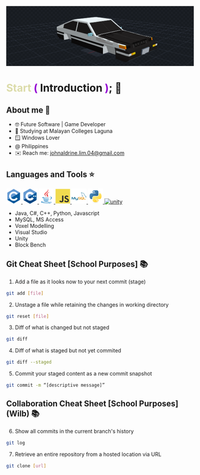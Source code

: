 <img src="https://github.com/pandesal12/pandesal12/blob/main/model.png?raw=true"/>

<h1>
<span style="color:#DCDCAA">Start</span>
<span style="color:#9400D3">(</span>
Introduction
<span style="color:#9400D3">)</span>; 🚩
</h1>

## About me 💾
- 🤓 Future Software | Game Developer 
- 🎒 Studying at Malayan Colleges Laguna 
- 🪟 Windows Lover 
- @ Philippines 
- ✉️ Reach me: johnaldrine.lim.04@gmail.com


## Languages and Tools ⭐

<p align="left"> <a href="https://www.cprogramming.com/" target="_blank" rel="noreferrer"> <img src="https://raw.githubusercontent.com/devicons/devicon/master/icons/c/c-original.svg" alt="c" width="40" height="40"/> </a> <a href="https://www.w3schools.com/cpp/" target="_blank" rel="noreferrer"> <img src="https://raw.githubusercontent.com/devicons/devicon/master/icons/cplusplus/cplusplus-original.svg" alt="cplusplus" width="40" height="40"/> </a> <a href="https://www.java.com" target="_blank" rel="noreferrer"> <img src="https://raw.githubusercontent.com/devicons/devicon/master/icons/java/java-original.svg" alt="java" width="40" height="40"/> </a> <a href="https://developer.mozilla.org/en-US/docs/Web/JavaScript" target="_blank" rel="noreferrer"> <img src="https://raw.githubusercontent.com/devicons/devicon/master/icons/javascript/javascript-original.svg" alt="javascript" width="40" height="40"/> </a> <a href="https://www.mysql.com/" target="_blank" rel="noreferrer"> <img src="https://raw.githubusercontent.com/devicons/devicon/master/icons/mysql/mysql-original-wordmark.svg" alt="mysql" width="40" height="40"/> </a> <a href="https://www.python.org" target="_blank" rel="noreferrer"> <img src="https://raw.githubusercontent.com/devicons/devicon/master/icons/python/python-original.svg" alt="python" width="40" height="40"/> </a> <a href="https://unity.com/" target="_blank" rel="noreferrer"> <img src="https://www.vectorlogo.zone/logos/unity3d/unity3d-icon.svg" alt="unity" width="40" height="40"/> </a> </p>

- Java, C#, C++, Python, Javascript
- MySQL, MS Access
- Voxel Modelling
- Visual Studio
- Unity
- Block Bench

## Git Cheat Sheet [School Purposes] 📚

1. Add a file as it looks now to your next commit (stage)
```bash
git add [file]
```

2. Unstage a file while retaining the changes in working directory
```bash
git reset [file]
```

3. Diff of what is changed but not staged
```bash
git diff
```

4. Diff of what is staged but not yet commited
```bash
git diff --staged
```

5. Commit your staged content as a new commit snapshot
```bash
git commit -m “[descriptive message]”
```

## Collaboration Cheat Sheet [School Purposes] (Wilb) 📚

6. Show all commits in the current branch's history
```bash
git log 
```

7. Retrieve an entire repository from a hosted location via URL
```bash
git clone [url]
```
